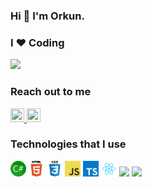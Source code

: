 ### Hi 👋 I'm Orkun.
### I :heart: Coding
<img src="https://media1.giphy.com/media/du3J3cXyzhj75IOgvA/giphy.gif?cid=ecf05e47j4tt9z58gihc3bvjpg5j7c4og2eoa9n49ncoa0so&rid=giphy.gif&ct=g">

### Reach out to me
[<img height="22" width="22" src="https://unpkg.com/simple-icons@v7/icons/twitter.svg" />
][twitter]
[<img height="22" width="22" src="https://unpkg.com/simple-icons@v7/icons/linkedin.svg" />
][linkedin]

### Technologies that I use
<img src="https://raw.githubusercontent.com/github/explore/80688e429a7d4ef2fca1e82350fe8e3517d3494d/topics/csharp/csharp.png" width=25 height=25>
<img src="https://raw.githubusercontent.com/github/explore/80688e429a7d4ef2fca1e82350fe8e3517d3494d/topics/html/html.png" width=25 height=25>
<img src="https://raw.githubusercontent.com/github/explore/80688e429a7d4ef2fca1e82350fe8e3517d3494d/topics/css/css.png" width=25 height=25>
<img src="https://raw.githubusercontent.com/github/explore/80688e429a7d4ef2fca1e82350fe8e3517d3494d/topics/javascript/javascript.png" width=25 height=25>
<img src="https://raw.githubusercontent.com/github/explore/80688e429a7d4ef2fca1e82350fe8e3517d3494d/topics/typescript/typescript.png" width=25 height=25>
<img src="https://raw.githubusercontent.com/github/explore/80688e429a7d4ef2fca1e82350fe8e3517d3494d/topics/react/react.png" width=25 height=25>
<img src="https://github-readme-stats.vercel.app/api?username=Orkunnnn&show_icons=true&count_private=true&theme=dracula">
<img src="https://github-readme-stats.vercel.app/api/top-langs/?username=Orkunnnn&hide=Java">

[twitter]:https://twitter.com/KonakOrkun
[linkedin]:https://www.linkedin.com/in/orkunkonak/
<!--
**Orkunnnn/Orkunnnn** is a ✨ _special_ ✨ repository because its `README.md` (this file) appears on your GitHub profile.

Here are some ideas to get you started:

- 🔭 I’m currently working on ...
- 🌱 I’m currently learning ...
- 👯 I’m looking to collaborate on ...
- 🤔 I’m looking for help with ...
- 💬 Ask me about ...
- 📫 How to reach me: ...
- 😄 Pronouns: ...
- ⚡ Fun fact: ...
-->
